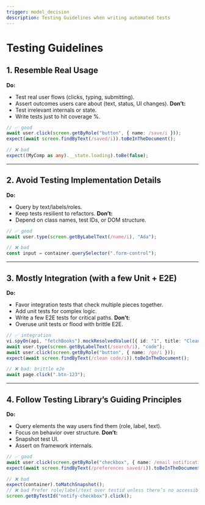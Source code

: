 ```yaml
---
trigger: model_decision
description: Testing Guidelines when writing automated tests
---
```


# Testing Guidelines

## 1. Resemble Real Usage

**Do:**

* Test real user flows (clicks, typing, submitting).
* Assert outcomes users care about (text, status, UI changes).
  **Don’t:**
* Test irrelevant internals or state.
* Write tests just to hit coverage %.

```ts
// ✅ good
await user.click(screen.getByRole("button", { name: /save/i }));
expect(await screen.findByText(/saved/i)).toBeInTheDocument();

// ❌ bad
expect((MyComp as any).__state.loading).toBe(false);
```

---

## 2. Avoid Testing Implementation Details

**Do:**

* Query by text/labels/roles.
* Keep tests resilient to refactors.
  **Don’t:**
* Depend on class names, test IDs, or DOM structure.

```ts
// ✅ good
await user.type(screen.getByLabelText(/name/i), "Ada");

// ❌ bad
const input = container.querySelector(".form-control");
```

---

## 3. Mostly Integration (with a few Unit + E2E)

**Do:**

* Favor integration tests that check multiple pieces together.
* Add unit tests for complex logic.
* Write a few E2E tests for critical paths.
  **Don’t:**
* Overuse unit tests or flood with brittle E2E.

```ts
// ✅ integration
vi.spyOn(api, "fetchBooks").mockResolvedValue([{ id: "1", title: "Clean Code" }]);
await user.type(screen.getByLabelText(/search/i), "code");
await user.click(screen.getByRole("button", { name: /go/i }));
expect(await screen.findByText(/clean code/i)).toBeInTheDocument();

// ❌ bad: brittle e2e
await page.click(".btn-123");
```

---

## 4. Follow Testing Library’s Guiding Principles

**Do:**

* Query elements the way users find them (role, label, text).
* Focus on behavior over structure.
  **Don’t:**
* Snapshot test UI.
* Assert on framework internals.

```ts
// ✅ good
await user.click(screen.getByRole("checkbox", { name: /email notifications/i }));
expect(await screen.findByText(/preferences saved/i)).toBeInTheDocument();

// ❌ bad
expect(container).toMatchSnapshot();
// ❌ bad Prefer role/label/text over testid unless there’s no accessible alternative
screen.getByTestId("notify-checkbox").click();

```

